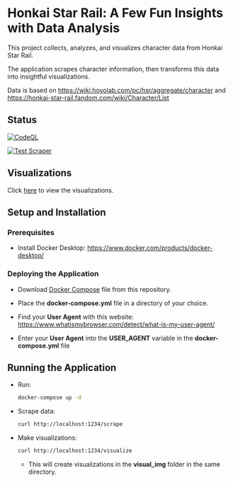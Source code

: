 # Honkai Star Rail: A Few Fun Insights with Data Analysis

This project collects, analyzes, and visualizes character data from Honkai Star Rail.

The application scrapes character information, then transforms this data into insightful visualizations.

Data is based on <https://wiki.hoyolab.com/pc/hsr/aggregate/character>
and <https://honkai-star-rail.fandom.com/wiki/Character/List>

## Status

[![CodeQL](https://github.com/sakan811/Honkai-Star-Rail-A-Few-Fun-Insights-with-Data-Analysis/actions/workflows/codeql.yml/badge.svg)](https://github.com/sakan811/Honkai-Star-Rail-A-Few-Fun-Insights-with-Data-Analysis/actions/workflows/codeql.yml)

[![Test Scraper](https://github.com/sakan811/Honkai-Star-Rail-A-Few-Fun-Insights-with-Data-Analysis/actions/workflows/test-scraper.yml/badge.svg)](https://github.com/sakan811/Honkai-Star-Rail-A-Few-Fun-Insights-with-Data-Analysis/actions/workflows/test-scraper.yml)

## Visualizations

Click [here](./docs/VISUAL.md) to view the visualizations.

## Setup and Installation

### Prerequisites

- Install Docker Desktop: <https://www.docker.com/products/docker-desktop/>

### Deploying the Application

- Download [Docker Compose](./docker-compose.yml) file from this repository.

- Place the **docker-compose.yml** file in a directory of your choice.

- Find your **User Agent** with this website: <https://www.whatismybrowser.com/detect/what-is-my-user-agent/>

- Enter your **User Agent** into the **USER_AGENT** variable in the **docker-compose.yml** file

## Running the Application

- Run:

  ```bash
  docker-compose up -d
  ```

- Scrape data:
  
  ```bash
  curl http://localhost:1234/scrape
  ```

- Make visualizations:

  ```bash
  curl http://localhost:1234/visualize
  ```

  - This will create visualizations in the **visual_img** folder in the same directory.
